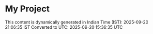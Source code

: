 # My Project

This content is dynamically generated in Indian Time (IST): 2025-09-20 21:06:35 IST
Converted to UTC: 2025-09-20 15:36:35 UTC

